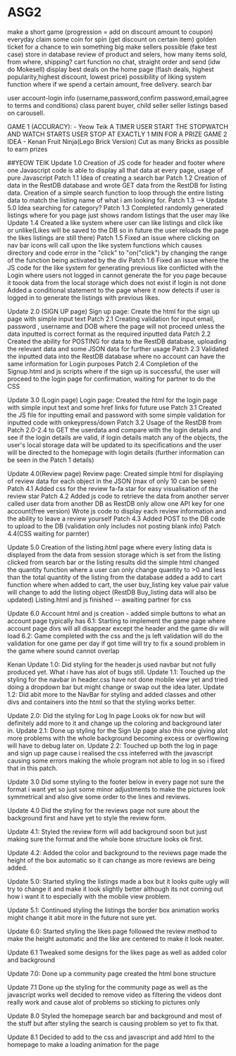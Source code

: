 # ASG2
make a short game (progression = add on discount amount to coupon)
everyday claim some coin for spin (get discount on certain item)
golden ticket for a chance to win something big
make sellers possible (fake test case) store in database
review of product and selers, how many items sold, from where, shipping?
cart function no chat, straight order and send (idw do Mokesell)
display best deals on the home page (flash deals, highest popularity,highest discount, lowest price)
possibility of liking system
function where if we spend a certain amount, free delivery.
search bar 

user account-login info (username,password,confirm password,email,agree to terms and conditions)
class parent buyer, child seller
seller listings based on carousell.

GAME 1 (ACCURACY): - Yeow Teik
A TIMER 
USER START THE STOPWATCH AND WATCH STARTS
USER STOP AT EXACTLY 1 MIN FOR A PRIZE
GAME 2 IDEA - Kenan
Fruit Ninja(Lego Brick Version)
Cut as many Bricks as possible to earn prizes





##YEOW TEIK
Update 1.0
Creation of JS code for header and footer where one Javascript code is able to display all that data at every page, usage of pure Javascript
Patch 1.1
Idea of creating a search bar
Patch 1.2 
Creation of data in the RestDB database and wrote GET data from the RestDB for listing data.
Creation of a simple search function to loop through the entire listing data to match the listing name of what i am looking for.
Patch 1.3 --> Update 5.0
Idea searching for category?
Patch 1.3
Completed randomly generated listings where for you page just shows random listings that the user may like
Update 1.4
Created a like system where user can like listings and click like or unlike(Likes will be saved to the DB so in future the user reloads the page the likes listings are still there)
Patch 1.5 
Fixed an issue where clicking on nav bar icons will call upon the like system functions which causes directory and code error in the "click" to "on("click") by changing the range of the function being activated by the div
Patch 1.6
Fixed an issue where the JS code for the like system for generating previous like conflicted with the Login where users not logged in cannot generate the for you page because it toook data from the local storage which does not exist if login is not done
Added a conditional statement to the page where it now detects if  user is logged in to generate the listings with previous likes.





Update 2.0 (SIGN UP page)
Sign up page: Create the html for the sign up page with simple input text
Patch 2.1
Creating validation for input email, password , username and DOB where the page will not proceed unless the data inputted is correct format as the required inputted data
Patch 2.2 
Created the ability for POSTING for data to the RestDB database, uploading the relevant data and some JSON data for further usage
Patch 2.3
Validated the inputted data into the RestDB database where no account can have the same information for Login purposes
Patch 2.4
Completion of the Signup.html and js scripts where if the sign up is successful, the user will proceed to the login page for confirmation, waiting for partner to do the CSS

Update 3.0 (Login page)
Login page: Created the html for the login page with simple input text and some href links for future use
Patch 3.1
Created the JS file for inputting email and password with some simple validation for inputted code with onkeypress/down
Patch 3.2
Usage of the RestDB from Patch 2.0-2.4 to GET the userdata and compare with the login details and see if the login details are valid,
if login details match any of the objects, the user's local storage data will be updated to its specifications and the user will be directed to the homepage with login details (further information can be seen in the Patch 1 details)
 
Update 4.0(Review page)
Review page: Created simple html for displaying of review data for each object in the JSON (max of only 10 can be seen)
Patch 4.1
Added css for the review fa-fa star for easy visualisation of the review star
Patch 4.2
Added js code to retrieve the data from another server called user data from another DB as RestDB only allow one API key for one account(free version)
Wrote js code to display each review information and the ability to leave a review yourself
Patch 4.3
Added POST to the DB code to upload to the DB (validation only includes not posting blank info)
Patch 4.4(CSS waiting for parnter)

Update 5.0
Creation of the listing.html page where every listing data is displayed from the data from session storage which is set from the listing clicked from search bar or the listing results
did the simple html
changed the quantity function where a user can only change quantity to >0 and less than the total quantity of the listing from the database
added a add to cart function where when added to cart, the user buy_listing key value pair value will change to add the listing object (RestDB Buy_listing data will also be updated)
Listing.html and js finished -- awaiting partner for css

Update 6.0
Account html and js creation - added simple buttons to what an account page typically has
6.1:
Starting to implement the game page where account page divs will all disappear except the header and the game div will load
6.2:
Game completed with the css and the js left validation
will do the validation for one game per day if got time
will try to fix a sound problem in the game where sound cannot overlap



Kenan
Update 1.0:
Did styling for the header.js used navbar but not fully produced yet. What i have has alot of bugs still.
Update 1.1:
Touched up the styling for the navbar in header.css have not done mobile view yet and tried doing a dropdown bar but might change or swap out the idea later.
Update 1.2:
Did abit more to the NavBar for styling and added classes and other divs and containers into the html so that the styling works better.

Update 2.0:
Did the styling for Log In page Looks ok for now but will definitely add more to it and change up the coloring and background later in.
Update 2.1:
Done up styling for the Sign Up page also this one giving alot more problems with the whole background becoming excess or overflowing will have to debug later on.
Update 2.2:
Touched up both the log in page and sign up page cause i realised the css inteferred with the javascript causing some errors making the whole program not able to log in so i fixed that in this patch.

Update 3.0
Did some styling to the footer below in every page not sure the format i want yet so just some minor adjustments to make the pictures look symmetrical and also give some order to the lines and reviews.

Update 4.0
Did the styling for the reviews page not sure about the background first and have yet to style the review form.

Update 4.1:
Styled the review form will add background soon but just making sure the format and the whole bone structure looks ok first.

Update 4.2:
Added the color and background to the reviews page made the height of the box automatic so it can change as more reviews are being added.

Update 5.0:
Started styling the listings made a box but it looks quite ugly will try to change it and make it look slightly better although its not coming out how i want it to especially with the mobile view problem.

Update 5.1:
Continued styling the listings the border box animation works might change it abit more in the future not sure yet.

Update 6.0:
Started styling the likes page followed the review method to make the height automatic and the like are centered to make it look neater.

Update 6.1
Tweaked some designs for the likes page as well as added color and background

Update 7.0:
Done up a community page created the html bone structure 

Update 7.1
Done up the styling for the community page as well as the javascript works well decided to remove video as filtering the videos dont really work and cause alot of problems so sticking to pictures only

Update 8.0
Styled the homepage search bar and background and most of the stuff but after styling the search is causing problem so yet to fix that.

Update 8.1
Decided to add to the css and javascript and add html to the homepage to make a loading animation for the page












